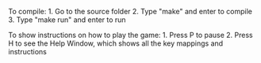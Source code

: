 
To compile:
    1. Go to the source folder
    2. Type "make" and enter to compile
    3. Type "make run" and enter to run

To show instructions on how to play the game:
    1. Press P to pause 
    2. Press H to see the Help Window, which shows all the key
       mappings and instructions
       